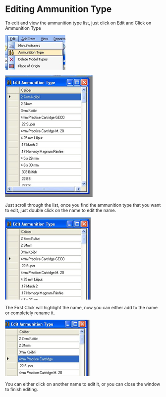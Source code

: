 # Editing Ammunition Type

To edit and view the ammunition type list, just click on Edit and Click on Ammunition Type

![](images/Edit_Ammunition_Type_Menu.jpg)

![](images/Edit_Ammunition_Type_Blank.jpg)

Just scroll through the list, once you find the ammunition type that you want to edit, just double click on the name to edit the name.

![](images/Edit_Ammunition_Type_DoubleClick.jpg)

The First Click will highlight the name, now you can either add to the name or completely rename it.

![](images/Edit_Ammunition_Type_Finished.jpg)

You can either click on another name to edit it, or you can close the window to finish editing.